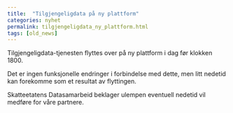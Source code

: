 ```yaml
---
title:  "Tilgjengeligdata på ny plattform"
categories: nyhet
permalink: tilgjengeligdata_ny_plattform.html
tags: [old_news]
---
```


Tilgjengeligdata-tjenesten flyttes over på ny plattform i dag før klokken 1800.

Det er ingen funksjonelle endringer i forbindelse med dette, men litt nedetid kan forekomme som et resultat av flyttingen.

Skatteetatens Datasamarbeid beklager ulempen eventuell nedetid vil medføre for våre partnere.
 
